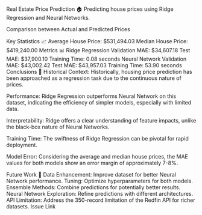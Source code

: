 Real Estate Price Prediction 🏠
Predicting house prices using Ridge Regression and Neural Networks.

Comparison between Actual and Predicted Prices

Key Statistics 📈
Average House Price: $531,494.03
Median House Price: $419,240.00
Metrics 📊
Ridge Regression
Validation MAE: $34,607.18
Test MAE: $37,900.10
Training Time: 0.08 seconds
Neural Network
Validation MAE: $43,002.42
Test MAE: $43,957.03
Training Time: 53.90 seconds
Conclusions 📝
Historical Context: Historically, housing price prediction has been approached as a regression task due to the continuous nature of prices.

Performance: Ridge Regression outperforms Neural Network on this dataset, indicating the efficiency of simpler models, especially with limited data.

Interpretability: Ridge offers a clear understanding of feature impacts, unlike the black-box nature of Neural Networks.

Training Time: The swiftness of Ridge Regression can be pivotal for rapid deployment.

Model Error: Considering the average and median house prices, the MAE values for both models show an error margin of approximately 7-8%.

Future Work 🔮
Data Enhancement: Improve dataset for better Neural Network performance.
Tuning: Optimize hyperparameters for both models.
Ensemble Methods: Combine predictions for potentially better results.
Neural Network Exploration: Refine predictions with different architectures.
API Limitation: Address the 350-record limitation of the Redfin API for richer datasets. Issue Link
